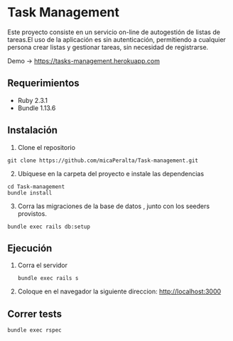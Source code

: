# Task Management

Este proyecto consiste en  un servicio on-line de autogestión de listas de tareas.El uso de la aplicación es sin autenticación, 	permitiendo a cualquier persona crear listas y gestionar tareas, sin necesidad de registrarse.

Demo -> https://tasks-management.herokuapp.com

## Requerimientos 
  + Ruby 2.3.1
  + Bundle 1.13.6
  
  
## Instalación 

 1. Clone el repositorio
 ```	
 git clone https://github.com/micaPeralta/Task-management.git
 ```  
 
 2. Ubíquese  en la carpeta del proyecto e instale las dependencias
 
 ```
 cd Task-management
 bundle install 

 ```
3. Corra las migraciones de la base de datos , junto con los seeders provistos.
 ```
 bundle exec rails db:setup

 ```

## Ejecución
1. Corra el servidor

	```
	bundle exec rails s

	```
2. Coloque en el navegador la siguiente direccion:  [http://localhost:3000](http://localhost:3000)

## Correr tests

 ```
 bundle exec rspec 

 ```

